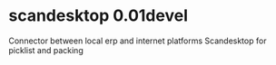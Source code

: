# scandesktop 0.01devel
Connector between local erp and internet platforms
Scandesktop for picklist and packing

